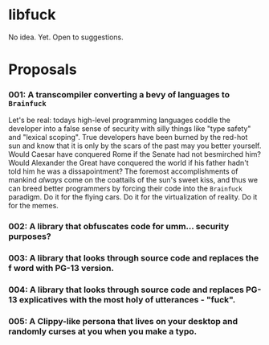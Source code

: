 # libfuck
No idea.  Yet.  Open to suggestions.

# Proposals

### 001: A transcompiler converting a bevy of languages to `Brainfuck`
Let's be real: todays high-level programming languages coddle the developer into a false 
sense of security with silly things like "type safety" and "lexical scoping". True developers
have been burned by the red-hot sun and know that it is only by the scars of the past may you
better yourself. Would Caesar have conquered Rome if the Senate had not besmirched him? Would 
Alexander the Great have conquered the world if his father hadn't told him he was a dissapointment?
The foremost accomplishments of mankind *always* come on the coattails of the sun's sweet kiss, and thus
we can breed better programmers by forcing their code into the `Brainfuck` paradigm. Do it for the flying cars.
Do it for the virtualization of reality. Do it for the memes. 

### 002: A library that obfuscates code for umm... security purposes?

### 003: A library that looks through source code and replaces the f word with PG-13 version.

### 004: A library that looks through source code and replaces PG-13 explicatives with the most holy of utterances - "fuck".

### 005: A Clippy-like persona that lives on your desktop and randomly curses at you when you make a typo.
